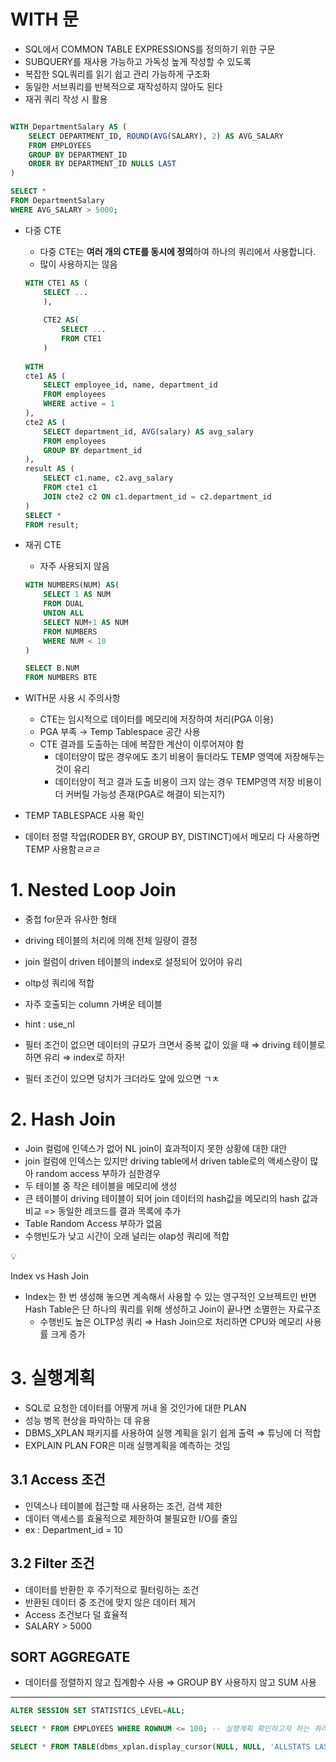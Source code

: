 # WITH 문
- SQL에서 COMMON TABLE EXPRESSIONS를 정의하기 위한 구문
- SUBQUERY를 재사용 가능하고 가독성 높게 작성할 수 있도록
- 복잡한 SQL쿼리를 읽기 쉽고 관리 가능하게 구조화
- 동일한 서브쿼리를 반복적으로 재작성하지 않아도 된다
- 재귀 쿼리 작성 시 활용

```sql

WITH DepartmentSalary AS (
    SELECT DEPARTMENT_ID, ROUND(AVG(SALARY), 2) AS AVG_SALARY
    FROM EMPLOYEES
    GROUP BY DEPARTMENT_ID
    ORDER BY DEPARTMENT_ID NULLS LAST
)

SELECT *
FROM DepartmentSalary
WHERE AVG_SALARY > 5000;
```

- 다중 CTE
    - 다중 CTE는 **여러 개의 CTE를 동시에 정의**하여 하나의 쿼리에서 사용합니다.
    - 많이 사용하지는 않음
    
    ```sql
    WITH CTE1 AS (
    	SELECT ...
    	),
    	
    	CTE2 AS(
    		SELECT ...
    		FROM CTE1
    	)
    	
    WITH
    cte1 AS (
        SELECT employee_id, name, department_id
        FROM employees
        WHERE active = 1
    ),
    cte2 AS (
        SELECT department_id, AVG(salary) AS avg_salary
        FROM employees
        GROUP BY department_id
    ),
    result AS (
        SELECT c1.name, c2.avg_salary
        FROM cte1 c1
        JOIN cte2 c2 ON c1.department_id = c2.department_id
    )
    SELECT *
    FROM result;
    ```
    
- 재귀 CTE
    - 자주 사용되지 않음
    
    ```sql
    WITH NUMBERS(NUM) AS(
        SELECT 1 AS NUM
        FROM DUAL
        UNION ALL
        SELECT NUM+1 AS NUM
        FROM NUMBERS
        WHERE NUM < 10
    )
    
    SELECT B.NUM
    FROM NUMBERS BTE
    ```
    

- WITH문 사용 시 주의사항
    - CTE는 임시적으로 데이터를 메모리에 저장하여 처리(PGA 이용)
    - PGA 부족 → Temp Tablespace 공간 사용
    - CTE 결과를 도출하는 데에 복잡한 계산이 이루어져야 함
        - 데이터양이 많은 경우에도 초기 비용이 들더라도 TEMP 영역에 저장해두는것이 유리
        - 데이터양이 적고 결과 도출 비용이 크지 않는 경우 TEMP영역 저장 비용이 더 커버릴 가능성 존재(PGA로 해결이 되는지?)

- TEMP TABLESPACE 사용 확인
- 데이터 정렬 작업(RODER BY, GROUP BY, DISTINCT)에서 메모리 다 사용하면 TEMP 사용함ㄹㄹㄹ


 # 1. Nested Loop Join

- 중첩 for문과 유사한 형태
- driving 테이블의 처리에 의해 전체 일량이 결정
- join 컬럼이 driven 테이블의 index로 설정되어 있어야 유리
- oltp성 쿼리에 적합
- 자주 호출되는 column 가벼운 테이블
- hint : use_nl

- 필터 조건이 없으면 데이터의 규모가 크면서 중복 값이 있을 때 ⇒ driving 테이블로 하면 유리 ⇒ index로 하자!

- 필터 조건이 있으면 덩치가 크더라도 앞에 있으면 ㄱㅊ

# 2. Hash Join

- Join 컬럼에 인덱스가 없어 NL join이 효과적이지 못한 상황에 대한 대안
- join 컬럼에 인덱스는 있지만 driving table에서 driven table로의 액세스량이 많아 random access 부하가 심한경우
- 두 테이블 중 작은 테이블을 메모리에 생성
- 큰 테이블이 driving 테이블이 되어 join 데이터의 hash값을 메모리의 hash 값과 비교 => 동일한 레코드를 결과 목록에 추가
- Table Random Access 부하가 없음
- 수행빈도가 낮고 시간이 오래 널리는 olap성 쿼리에 적합

<aside>
💡

Index vs Hash Join

</aside>

- Index는 한 번 생성해 놓으면 계속해서 사용할 수 있는 영구적인 오브젝트인 반면 Hash Table은 단 하나의 쿼리를 위해 생성하고 Join이 끝나면 소멸한는 자료구조
    - 수행빈도 높은 OLTP성 쿼리 ⇒ Hash Join으로 처리하면 CPU와 메모리 사용률 크게 증가

# 3. 실행계획

- SQL로 요청한 데이터를 어떻게 꺼내 올 것인가에 대한 PLAN
- 성능 병목 현상을 파악하는 데 유용
- DBMS_XPLAN 패키지를 사용하여 실행 계획을 읽기 쉽게 출력 ⇒ 튜닝에 더 적합
- EXPLAIN PLAN FOR은 미래 실행계획을 예측하는 것임

## 3.1 Access 조건

- 인덱스나 테이블에 접근할 때 사용하는 조건, 검색 제한
- 데이터 액세스를 효율적으로 제한하여 불필요한 I/O를 줄임
- ex : Department_id = 10

## 3.2 Filter 조건

- 데이터를 반환한 후 주기적으로 필터링하는 조건
- 반환된 데이터 중 조건에 맞지 않은 데이터 제거
- Access 조건보다 덜 효율적
- SALARY > 5000

## SORT AGGREGATE

- 데이터를 정렬하지 않고 집계함수 사용 ⇒ GROUP BY 사용하지 않고 SUM 사용

---

```sql
ALTER SESSION SET STATISTICS_LEVEL=ALL;

SELECT * FROM EMPLOYEES WHERE ROWNUM <= 100; -- 실행계획 확인하고자 하는 쿼리

SELECT * FROM TABLE(dbms_xplan.display_cursor(NULL, NULL, 'ALLSTATS LAST'));

```
